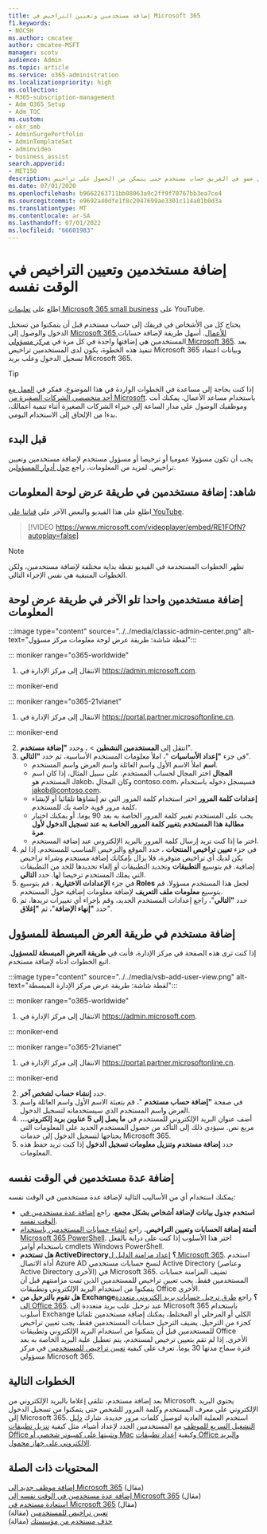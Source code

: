 ```yaml
---
title: إضافة مستخدمين وتعيين التراخيص في Microsoft 365
f1.keywords:
- NOCSH
ms.author: cmcatee
author: cmcatee-MSFT
manager: scotv
audience: Admin
ms.topic: article
ms.service: o365-administration
ms.localizationpriority: high
ms.collection:
- M365-subscription-management
- Adm_O365_Setup
- Adm_TOC
ms.custom:
- okr_smb
- AdminSurgePortfolio
- AdminTemplateSet
- adminvideo
- business_assist
search.appverid:
- MET150
description: تعرف على كيفية منح كل عضو في الفريق حساب مستخدم حتى يتمكن من الحصول على تراخيص Microsoft 365 وبيانات اعتماد تسجيل الدخول وعلب بريد Microsoft 365.
ms.date: 07/01/2020
ms.openlocfilehash: b9662263711bb08063a9c2ff9f70767bb3ea7ce4
ms.sourcegitcommit: e9692a40dfe1f8c2047699ae3301c114a01b0d3a
ms.translationtype: MT
ms.contentlocale: ar-SA
ms.lasthandoff: 07/01/2022
ms.locfileid: "66601983"
---
```

# <a name="add-users-and-assign-licenses-at-the-same-time"></a>إضافة مستخدمين وتعيين التراخيص في الوقت نفسه

اطلع على [تعليمات Microsoft 365 small business](https://go.microsoft.com/fwlink/?linkid=2197659) على YouTube.

يحتاج كل من الأشخاص في فريقك إلى حساب مستخدم قبل أن يتمكنوا من تسجيل الدخول والوصول إلى [Microsoft 365 للأعمال](https://www.microsoft.com/microsoft-365/business). أسهل طريقة لإضافة حسابات المستخدمين هي إضافتها واحدة في كل مرة في <a href="https://go.microsoft.com/fwlink/p/?linkid=2024339" target="_blank">مركز مسؤولي Microsoft 365</a>. بعد تنفيذ هذه الخطوة، يكون لدى المستخدمين تراخيص Microsoft 365 وبيانات اعتماد تسجيل الدخول وعلب بريد Microsoft 365.

> [!TIP]
> إذا كنت بحاجة إلى مساعدة في الخطوات الواردة في هذا الموضوع، ففكر في [العمل مع أحد متخصصي الشركات الصغيرة من Microsoft](https://go.microsoft.com/fwlink/?linkid=2186871). باستخدام مساعد الأعمال، يمكنك أنت وموظفيك الوصول على مدار الساعة إلى خبراء الشركات الصغيرة أثناء تنمية أعمالك، بدءا من الإلحاق إلى الاستخدام اليومي.

## <a name="before-you-begin"></a>قبل البدء

يجب أن تكون مسؤولا عموميا أو ترخيصا أو مسؤول مستخدم لإضافة مستخدمين وتعيين تراخيص. لمزيد من المعلومات، راجع [حول أدوار المسؤولين](../../admin/add-users/about-admin-roles.md).

## <a name="watch-add-users-in-the-dashboard-view"></a>شاهد: إضافة مستخدمين في طريقة عرض لوحة المعلومات

اطلع على هذا الفيديو والبعض الآخر على [قناتنا على YouTube](https://go.microsoft.com/fwlink/?linkid=2198205).

> [!VIDEO https://www.microsoft.com/videoplayer/embed/RE1FOfN?autoplay=false]

> [!NOTE]
> تظهر الخطوات المستخدمة في الفيديو نقطة بداية مختلفة لإضافة مستخدمين، ولكن الخطوات المتبقية هي نفس الإجراء التالي.

## <a name="add-users-one-at-a-time-in-the-dashboard-view"></a>إضافة مستخدمين واحدا تلو الآخر في طريقة عرض لوحة المعلومات

:::image type="content" source="../../media/classic-admin-center.png" alt-text="لقطة شاشة: طريقة عرض لوحة معلومات مركز مسؤول":::

::: moniker range="o365-worldwide"

1. الانتقال إلى مركز الإدارة في <https://admin.microsoft.com>.

::: moniker-end

::: moniker range="o365-21vianet"

1. الانتقال إلى مركز الإدارة في <a href="https://go.microsoft.com/fwlink/p/?linkid=850627" target="_blank">https://portal.partner.microsoftonline.cn</a>.

::: moniker-end 

2. انتقل إلى **المستخدمين النشطين** > ، وحدد **"إضافة مستخدم**".
3. في جزء **"إعداد الأساسيات** "، املأ معلومات المستخدم الأساسية، ثم حدد **"التالي**".
    - **اسم** املأ الاسم الأول واسم العائلة واسم العرض واسم المستخدم.
    - **المجال** اختر المجال لحساب المستخدم. على سبيل المثال، إذا كان اسم المستخدم هو Jakob، وكان المجال contoso.com، فسيسجل دخوله باستخدام jakob@contoso.com.
    - **إعدادات كلمة المرور** اختر استخدام كلمة المرور التي تم إنشاؤها تلقائيا أو لإنشاء كلمة مرور قوية خاصة بك للمستخدم.
    - يجب على المستخدم تغيير كلمة المرور الخاصة به بعد 90 يوما. أو يمكنك اختيار **مطالبة هذا المستخدم بتغيير كلمة المرور الخاصة به عند تسجيل الدخول لأول مرة**.
    - اختر ما إذا كنت تريد إرسال كلمة المرور بالبريد الإلكتروني عند إضافة المستخدم.
4. في جزء **تعيين تراخيص المنتجات** ، حدد الموقع والترخيص المناسب للمستخدم. إذا لم يكن لديك أي تراخيص متوفرة، فلا يزال بإمكانك إضافة مستخدم وشراء تراخيص إضافية. قم بتوسيع **التطبيقات** وتحديد التطبيقات أو إلغاء تحديدها للحد من التطبيقات التي يملك المستخدم ترخيصا لها. حدد **التالي**.
5. في جزء **الإعدادات الاختيارية** ، قم بتوسيع **Roles** لجعل هذا المستخدم مسؤولا. قم بتوسيع **معلومات ملف التعريف** لإضافة معلومات إضافية حول المستخدم.
6. حدد **"التالي**"، راجع إعدادات المستخدم الجديد، وقم بإجراء أي تغييرات تريدها، ثم حدد **"إنهاء الإضافة**"، ثم **"إغلاق**".

## <a name="add-a-user-in-the-admin-simplified-view"></a>إضافة مستخدم في طريقة العرض المبسطة للمسؤول

إذا كنت ترى هذه الصفحة في مركز الإدارة، فأنت في **طريقة العرض المبسطة للمسؤول**. اتبع الخطوات أدناه لإضافة مستخدم.

:::image type="content" source="../../media/vsb-add-user-view.png" alt-text="لقطة شاشة: طريقة عرض مركز الإدارة المبسطة":::

::: moniker range="o365-worldwide"

1. الانتقال إلى مركز الإدارة في <https://admin.microsoft.com>.

::: moniker-end

::: moniker range="o365-21vianet"

1. الانتقال إلى مركز الإدارة في <a href="https://go.microsoft.com/fwlink/p/?linkid=850627" target="_blank">https://portal.partner.microsoftonline.cn</a>.

::: moniker-end 

2. حدد **إنشاء حساب لشخص آخر**.
3. في صفحة **"إضافة حساب مستخدم** "، قم بتعبئة الاسم الأول واسم العائلة واسم العرض واسم المستخدم الذي سيستخدمانه لتسجيل الدخول.
4. أضف عنوان البريد الإلكتروني للمستخدم في **ما يصل إلى 5 عناوين بريد إلكتروني...** مربع نص. سيؤدي ذلك إلى التأكد من حصول المستخدم الجديد على المعلومات التي يحتاجها لتسجيل الدخول إلى خدمات Microsoft 365.
5. حدد **إضافة مستخدم** **وتنزيل معلومات تسجيل الدخول** إذا كنت تريد حفظ هذه المعلومات.

## <a name="add-multiple-users-at-the-same-time"></a>إضافة عدة مستخدمين في الوقت نفسه

يمكنك استخدام أي من الأساليب التالية لإضافة عدة مستخدمين في الوقت نفسه:

- **استخدم جدول بيانات لإضافة أشخاص بشكل مجمع.** راجع [إضافة عدة مستخدمين في الوقت نفسه](../../enterprise/add-several-users-at-the-same-time.md).
- **أتمتة إضافة الحسابات وتعيين التراخيص.** راجع [إنشاء حسابات المستخدمين باستخدام Microsoft 365 PowerShell](../../enterprise/create-user-accounts-with-microsoft-365-powershell.md). اختر هذا الأسلوب إذا كنت على دراية بالفعل باستخدام أوامر cmdlets Windows PowerShell.
- **هل تستخدم ActiveDirectory؟** [إعداد مزامنة الدليل ل Microsoft 365](../../enterprise/set-up-directory-synchronization.md). استخدم أداة الاتصال Azure AD لنسخ حسابات مستخدمي Active Directory (وعناصر Active Directory الأخرى) في Microsoft 365. تضيف المزامنة حسابات المستخدمين فقط. يجب تعيين تراخيص للمستخدمين الذين تمت مزامنتهم قبل أن يتمكنوا من استخدام البريد الإلكتروني وتطبيقات Office الأخرى.
- **هل تقوم بالترحيل من Exchange؟** راجع [طرق ترحيل حسابات بريد إلكتروني متعددة إلى Office 365](/Exchange/mailbox-migration/mailbox-migration). عند ترحيل علب بريد متعددة إلى Microsoft 365 باستخدام أسلوب Exchange الكلي أو المرحلي أو المختلط، يمكنك إضافة مستخدمين تلقائيا كجزء من الترحيل. يضيف الترحيل حسابات المستخدمين فقط. يجب تعيين تراخيص للمستخدمين قبل أن يتمكنوا من استخدام البريد الإلكتروني وتطبيقات Office الأخرى. إذا لم تقم بتعيين ترخيص لمستخدم، يتم تعطيل علبة البريد الخاصة به بعد فترة سماح مدتها 30 يوما. تعرف على كيفية [تعيين تراخيص للمستخدمين](../manage/assign-licenses-to-users.md) في مركز مسؤولي Microsoft 365.

## <a name="next-steps"></a>الخطوات التالية

بعد إضافة مستخدم، تتلقى إعلاما بالبريد الإلكتروني من Microsoft. يحتوي البريد الإلكتروني على معرف المستخدم وكلمة المرور للشخص حتى يتمكنوا من تسجيل الدخول إلى Microsoft 365. استخدم العملية العادية لتوصيل كلمات مرور جديدة. شارك [دليل التشغيل السريع للموظف](../setup/employee-quick-setup.md) مع المستخدمين الجدد لإعداد أشياء، مثل كيفية [تنزيل تطبيقات Office وتثبيتها على كمبيوتر شخصي أو Mac](https://support.microsoft.com/office/4414eaaf-0478-48be-9c42-23adc4716658) وكيفية [إعداد تطبيقات Office والبريد الإلكتروني على جهاز محمول](https://support.microsoft.com/office/7dabb6cb-0046-40b6-81fe-767e0b1f014f).

## <a name="related-content"></a>المحتويات ذات الصلة

[إضافة موظف جديد إلى Microsoft 365](add-new-employee.md) (مقال)\
[إضافة عدة مستخدمين في الوقت نفسه إلى Microsoft 365](../../enterprise/add-several-users-at-the-same-time.md) (مقال)\
[استعادة مستخدم في Microsoft 365](restore-user.md) (مقال)\
[تعيين تراخيص للمستخدمين](../manage/assign-licenses-to-users.md) (مقالة)\
[حذف مستخدم من مؤسستك](delete-a-user.md) (مقالة)
